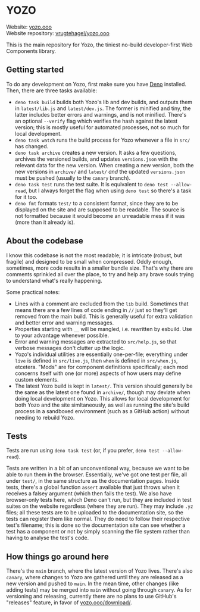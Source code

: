 # YOZO

Website: [yozo.ooo](https://yozo.ooo/) \
Website repository: [vrugtehagel/yozo.ooo](https://github.com/vrugtehagel/yozo.ooo)

This is the main repository for Yozo, the tiniest no-build developer-first Web Components library.

## Getting started

To do any development on Yozo, first make sure you have [Deno](https://deno.com/) installed. Then, there are three tasks available:
- `deno task build` builds both Yozo's lib and dev builds, and outputs them in `latest/lib.js` and `latest/dev.js`. The former is minified and tiny, the latter includes better errors and warnings, and is not minified. There's an optional `--verify` flag which verifies the hash against the latest version; this is mostly useful for automated processes, not so much for local development.
- `deno task watch` runs the build process for Yozo whenever a file in `src/` has changed.
- `deno task archive` creates a new version. It asks a few questions, archives the versioned builds, and updates `versions.json` with the relevant data for the new version. When creating a new version, both the new versions in `archive/` and `latest/` _and_ the updated `versions.json` must be pushed (usually to the `canary` branch).
- `deno task test` runs the test suite. It is equivalent to `deno test --allow-read`, but I always forget the flag when using `deno test` so there's a task for it too.
- `deno fmt` formats `test/` to a consistent format, since they are to be displayed on the site and are supposed to be readable. The source is not formatted because it would become an unreadable mess if it was (more than it already is).

## About the codebase

I know this codebase is not the most readable; it is intricate (robust, but fragile) and designed to be small when compressed. Oddly enough, sometimes, more code results in a smaller bundle size. That's why there are comments sprinkled all over the place, to try and help any brave souls trying to understand what's really happening.

Some practical notes:
- Lines with a comment are excluded from the `lib` build. Sometimes that means there are a few lines of code ending in `//` just so they'll get removed from the main build. This is generally useful for extra validation and better error and warning messages.
- Properties starting with `__` will be mangled, i.e. rewritten by esbuild. Use to your advantage whenever possible.
- Error and warning messages are extracted to `src/help.js`, so that verbose messages don't clutter up the logic.
- Yozo's individual utilities are essentially one-per-file; everything under `live` is defined in `src/live.js`, then `when` is defined in `src/when.js`, etcetera. "Mods" are for component definitions specifically; each mod concerns itself with one (or more) aspects of how users may define custom elements.
- The latest Yozo build is kept in `latest/`. This version should generally be the same as the latest one found in `archive/`, though may deviate when doing local development on Yozo. This allows for local development for both Yozo and the site simltaneously, as well as running the site's build process in a sandboxed environment (such as a GitHub action) without needing to rebuild Yozo.

## Tests

Tests are run using `deno task test` (or, if you prefer, `deno test --allow-read`).

Tests are written in a bit of an unconventional way, because we want to be able to run them in the browser. Essentially, we've got one test per file, all under `test/`, in the same structure as the documentation pages. Inside tests, there's a global function `assert` available that just throws when it receives a falsey argument (which then fails the test). We also have browser-only tests here, which Deno can't run, but they are included in test suites on the website regardless (where they are run). They may include `.yz` files; all these tests are to be uploaded to the documentation site, so the tests can register them like normal. They do need to follow their respective test's filename; this is done so the documentation site can see whether a test has a component or not by simply scanning the file system rather than having to analyse the test's code.

## How things go around here

There's the `main` branch, where the latest version of Yozo lives. There's also `canary`, where changes to Yozo are gathered until they are released as a new version and pushed to `main`. In the mean time, other changes (like adding tests) may be merged into `main` without going through `canary`. As for versioning and releasing, currently there are no plans to use GitHub's "releases" feature, in favor of [yozo.ooo/download/](https://yozo.ooo/download/).

